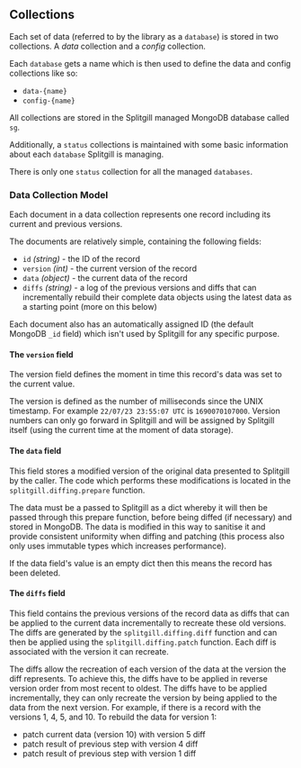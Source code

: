 ## Collections
Each set of data (referred to by the library as a `database`) is stored in two
collections.
A _data_ collection and a _config_ collection.

Each `database` gets a name which is then used to define the data and config collections
like so:

- `data-{name}`
- `config-{name}`

All collections are stored in the Splitgill managed MongoDB database called `sg`.

Additionally, a `status` collections is maintained with some basic information about
each `database` Splitgill is managing.

There is only one `status` collection for all the managed `databases`.

### Data Collection Model
Each document in a data collection represents one record including its current and
previous versions.

The documents are relatively simple, containing the following fields:

- `id` _(string)_ - the ID of the record
- `version` _(int)_ - the current version of the record
- `data` _(object)_ - the current data of the record
- `diffs` _(string)_ - a log of the previous versions and diffs that can incrementally
  rebuild their complete data objects using the latest data as a starting point (more on
  this below)

Each document also has an automatically assigned ID (the default MongoDB `_id` field)
which isn't used by Splitgill for any specific purpose.

#### The `version` field
The version field defines the moment in time this record's data was set to the current
value.

The version is defined as the number of milliseconds since the UNIX timestamp.
For example `22/07/23 23:55:07 UTC` is `1690070107000`.
Version numbers can only go forward in Splitgill and will be assigned by Splitgill
itself (using the current time at the moment of data storage).

#### The `data` field
This field stores a modified version of the original data presented to Splitgill by the
caller.
The code which performs these modifications is located in the
`splitgill.diffing.prepare` function.

The data must be a passed to Splitgill as a dict whereby it will then be passed
through this prepare function, before being diffed (if necessary) and stored in MongoDB.
The data is modified in this way to sanitise it and provide consistent uniformity when
diffing and patching (this process also only uses immutable types which increases
performance).

If the data field's value is an empty dict then this means the record has been deleted.

#### The `diffs` field
This field contains the previous versions of the record data as diffs that can be
applied to the current data incrementally to recreate these old versions.
The diffs are generated by the `splitgill.diffing.diff` function and can then be applied
using the `splitgill.diffing.patch` function.
Each diff is associated with the version it can recreate.

The diffs allow the recreation of each version of the data at the version the diff
represents.
To achieve this, the diffs have to be applied in reverse version order from most recent
to oldest.
The diffs have to be applied incrementally, they can only recreate the version by being
applied to the data from the next version.
For example, if there is a record with the versions 1, 4, 5, and 10.
To rebuild the data for version 1:

- patch current data (version 10) with version 5 diff
- patch result of previous step with version 4 diff
- patch result of previous step with version 1 diff
